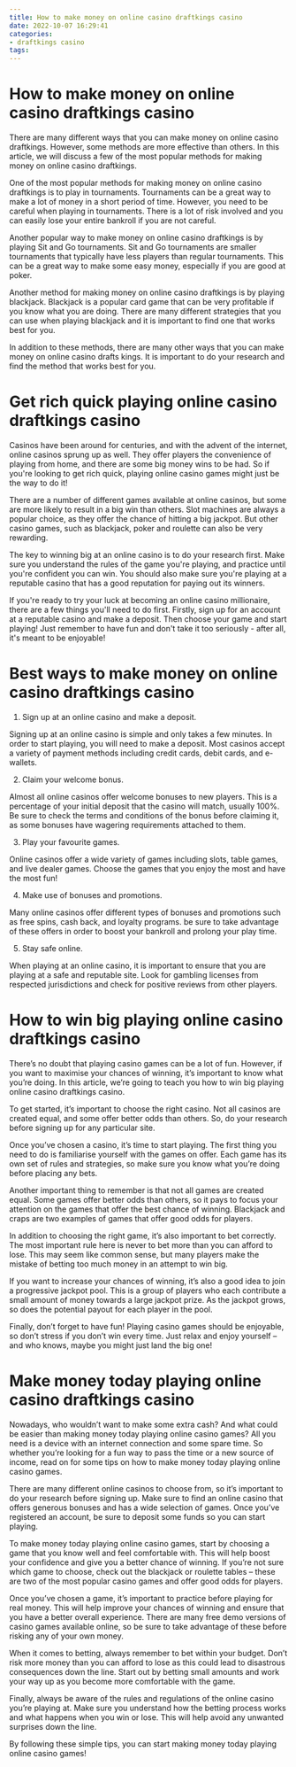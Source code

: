 ```yaml
---
title: How to make money on online casino draftkings casino
date: 2022-10-07 16:29:41
categories:
- draftkings casino
tags:
---
```



#  How to make money on online casino draftkings casino

There are many different ways that you can make money on online casino draftkings. However, some methods are more effective than others. In this article, we will discuss a few of the most popular methods for making money on online casino draftkings.

One of the most popular methods for making money on online casino draftkings is to play in tournaments. Tournaments can be a great way to make a lot of money in a short period of time. However, you need to be careful when playing in tournaments. There is a lot of risk involved and you can easily lose your entire bankroll if you are not careful.

Another popular way to make money on online casino draftkings is by playing Sit and Go tournaments. Sit and Go tournaments are smaller tournaments that typically have less players than regular tournaments. This can be a great way to make some easy money, especially if you are good at poker.

Another method for making money on online casino draftkings is by playing blackjack. Blackjack is a popular card game that can be very profitable if you know what you are doing. There are many different strategies that you can use when playing blackjack and it is important to find one that works best for you.

In addition to these methods, there are many other ways that you can make money on online casino drafts kings. It is important to do your research and find the method that works best for you.

#  Get rich quick playing online casino draftkings casino

Casinos have been around for centuries, and with the advent of the internet, online casinos sprung up as well. They offer players the convenience of playing from home, and there are some big money wins to be had. So if you're looking to get rich quick, playing online casino games might just be the way to do it!

There are a number of different games available at online casinos, but some are more likely to result in a big win than others. Slot machines are always a popular choice, as they offer the chance of hitting a big jackpot. But other casino games, such as blackjack, poker and roulette can also be very rewarding.

The key to winning big at an online casino is to do your research first. Make sure you understand the rules of the game you're playing, and practice until you're confident you can win. You should also make sure you're playing at a reputable casino that has a good reputation for paying out its winners.

If you're ready to try your luck at becoming an online casino millionaire, there are a few things you'll need to do first. Firstly, sign up for an account at a reputable casino and make a deposit. Then choose your game and start playing! Just remember to have fun and don't take it too seriously - after all, it's meant to be enjoyable!

#  Best ways to make money on online casino draftkings casino

1. Sign up at an online casino and make a deposit.

Signing up at an online casino is simple and only takes a few minutes. In order to start playing, you will need to make a deposit. Most casinos accept a variety of payment methods including credit cards, debit cards, and e-wallets.

2. Claim your welcome bonus.

Almost all online casinos offer welcome bonuses to new players. This is a percentage of your initial deposit that the casino will match, usually 100%. Be sure to check the terms and conditions of the bonus before claiming it, as some bonuses have wagering requirements attached to them.

3. Play your favourite games.

Online casinos offer a wide variety of games including slots, table games, and live dealer games. Choose the games that you enjoy the most and have the most fun!

4. Make use of bonuses and promotions.

Many online casinos offer different types of bonuses and promotions such as free spins, cash back, and loyalty programs. be sure to take advantage of these offers in order to boost your bankroll and prolong your play time.

5. Stay safe online.

When playing at an online casino, it is important to ensure that you are playing at a safe and reputable site. Look for gambling licenses from respected jurisdictions and check for positive reviews from other players.

#  How to win big playing online casino draftkings casino

There’s no doubt that playing casino games can be a lot of fun. However, if you want to maximise your chances of winning, it’s important to know what you’re doing. In this article, we’re going to teach you how to win big playing online casino draftkings casino.

To get started, it’s important to choose the right casino. Not all casinos are created equal, and some offer better odds than others. So, do your research before signing up for any particular site.

Once you’ve chosen a casino, it’s time to start playing. The first thing you need to do is familiarise yourself with the games on offer. Each game has its own set of rules and strategies, so make sure you know what you’re doing before placing any bets.

Another important thing to remember is that not all games are created equal. Some games offer better odds than others, so it pays to focus your attention on the games that offer the best chance of winning. Blackjack and craps are two examples of games that offer good odds for players.

In addition to choosing the right game, it’s also important to bet correctly. The most important rule here is never to bet more than you can afford to lose. This may seem like common sense, but many players make the mistake of betting too much money in an attempt to win big.

If you want to increase your chances of winning, it’s also a good idea to join a progressive jackpot pool. This is a group of players who each contribute a small amount of money towards a large jackpot prize. As the jackpot grows, so does the potential payout for each player in the pool.

Finally, don’t forget to have fun! Playing casino games should be enjoyable, so don’t stress if you don’t win every time. Just relax and enjoy yourself – and who knows, maybe you might just land the big one!

#  Make money today playing online casino draftkings casino

Nowadays, who wouldn’t want to make some extra cash? And what could be easier than making money today playing online casino games? All you need is a device with an internet connection and some spare time. So whether you’re looking for a fun way to pass the time or a new source of income, read on for some tips on how to make money today playing online casino games.

There are many different online casinos to choose from, so it’s important to do your research before signing up. Make sure to find an online casino that offers generous bonuses and has a wide selection of games. Once you’ve registered an account, be sure to deposit some funds so you can start playing.

To make money today playing online casino games, start by choosing a game that you know well and feel comfortable with. This will help boost your confidence and give you a better chance of winning. If you’re not sure which game to choose, check out the blackjack or roulette tables – these are two of the most popular casino games and offer good odds for players.

Once you’ve chosen a game, it’s important to practice before playing for real money. This will help improve your chances of winning and ensure that you have a better overall experience. There are many free demo versions of casino games available online, so be sure to take advantage of these before risking any of your own money.

When it comes to betting, always remember to bet within your budget. Don’t risk more money than you can afford to lose as this could lead to disastrous consequences down the line. Start out by betting small amounts and work your way up as you become more comfortable with the game.

Finally, always be aware of the rules and regulations of the online casino you’re playing at. Make sure you understand how the betting process works and what happens when you win or lose. This will help avoid any unwanted surprises down the line.

By following these simple tips, you can start making money today playing online casino games!